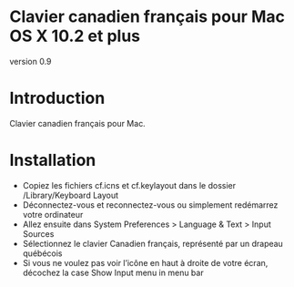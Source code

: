 # Clavier canadien français pour Mac OS X 10.2 et plus
version 0.9

# Introduction
Clavier canadien français pour Mac.

# Installation
* Copiez les fichiers cf.icns et cf.keylayout dans le dossier /Library/Keyboard Layout
* Déconnectez-vous et reconnectez-vous ou simplement redémarrez votre ordinateur
* Allez ensuite dans System Preferences > Language & Text > Input Sources
* Sélectionnez le clavier Canadien français, représenté par un drapeau québécois
* Si vous ne voulez pas voir l’icône en haut à droite de votre écran, décochez la case Show Input menu in menu bar
